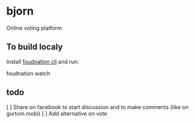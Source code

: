 # bjorn
Online voting platform


## To build localy

Install [foudnation cli](http://foundation.zurb.com/sites/docs/installation.html#command-line-tool.html) and run:

  foudnation watch

## todo

[ ] Share on facebook to start discussion and to make comments (like on gurtom.mobi)
[ ] Add alternative on vote